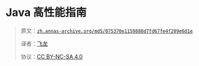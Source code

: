 # Java 高性能指南

> 原文：[`zh.annas-archive.org/md5/075370e1159888d7fd67fe4f209e6d1e`](https://zh.annas-archive.org/md5/075370e1159888d7fd67fe4f209e6d1e)
> 
> 译者：[飞龙](https://github.com/wizardforcel)
> 
> 协议：[CC BY-NC-SA 4.0](http://creativecommons.org/licenses/by-nc-sa/4.0/)